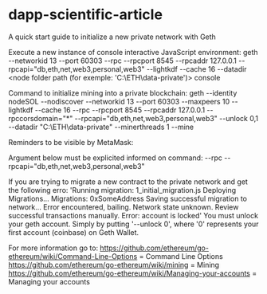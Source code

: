 # dapp-scientific-article

A quick start guide to initialize a new private network with Geth

Execute a new instance of console interactive JavaScript environment: geth --networkid 13 --port 60303 --rpc --rpcport 8545 --rpcaddr 127.0.0.1 --rpcapi="db,eth,net,web3,personal,web3" --lightkdf --cache 16 --datadir <node folder path (for exemple: 'C:\ETH\data-private')> console

Command to initialize mining into a private blockchain: geth --identity nodeSOL --nodiscover --networkid 13 --port 60303 --maxpeers 10 --lightkdf --cache 16 --rpc --rpcport 8545 --rpcaddr 127.0.0.1 --rpccorsdomain="*" --rpcapi="db,eth,net,web3,personal,web3" --unlock 0,1 --datadir "C:\ETH\data-private" --minerthreads 1 --mine

Reminders to be visible by MetaMask:

Argument below must be explicited informed on command: --rpc --rpcapi="db,eth,net,web3,personal,web3"

If you are trying to migrate a new contract to the private network and get the following erro: 'Running migration: 1_initial_migration.js Deploying Migrations... Migrations: 0xSomeAddress Saving successful migration to network... Error encountered, bailing. Network state unknown. Review successful transactions manually. Error: account is locked' You must unlock your geth account. Simply by putting '--unlock 0', where '0' represents your first account (coinbase) on Geth Wallet.

For more information go to: https://github.com/ethereum/go-ethereum/wiki/Command-Line-Options = Command Line Options https://github.com/ethereum/go-ethereum/wiki/mining = Mining https://github.com/ethereum/go-ethereum/wiki/Managing-your-accounts = Managing your accounts
